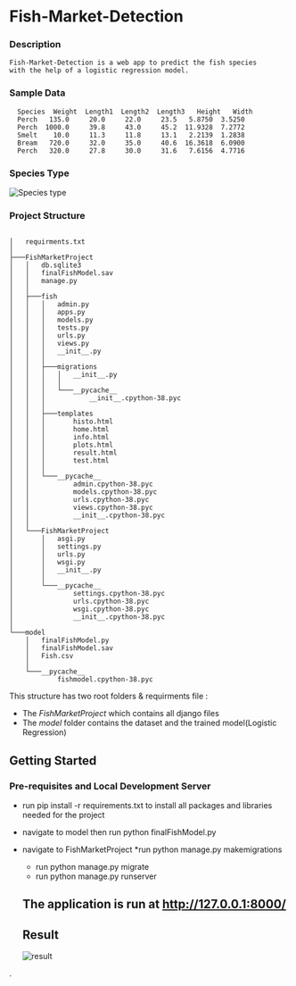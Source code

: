 # Fish-Market-Detection 

### Description
    Fish-Market-Detection is a web app to predict the fish species
    with the help of a logistic regression model.

### Sample Data 
      Species  Weight  Length1  Length2  Length3   Height   Width
      Perch   135.0     20.0     22.0     23.5   5.8750  3.5250
      Perch  1000.0     39.8     43.0     45.2  11.9328  7.2772
      Smelt    10.0     11.3     11.8     13.1   2.2139  1.2838
      Bream   720.0     32.0     35.0     40.6  16.3618  6.0900
      Perch   320.0     27.8     30.0     31.6   7.6156  4.7716
      
### Species Type 
   ![Species type](https://user-images.githubusercontent.com/41721894/104700593-14d36b00-571d-11eb-97c2-edf0f213bb28.png)

### Project Structure
```

│   requirments.txt
│
├───FishMarketProject
│   │   db.sqlite3
│   │   finalFishModel.sav
│   │   manage.py
│   │
│   ├───fish
│   │   │   admin.py
│   │   │   apps.py
│   │   │   models.py
│   │   │   tests.py
│   │   │   urls.py
│   │   │   views.py
│   │   │   __init__.py
│   │   │
│   │   ├───migrations
│   │   │   │   __init__.py
│   │   │   │
│   │   │   └───__pycache__
│   │   │           __init__.cpython-38.pyc
│   │   │
│   │   ├───templates
│   │   │       histo.html
│   │   │       home.html
│   │   │       info.html
│   │   │       plots.html
│   │   │       result.html
│   │   │       test.html
│   │   │
│   │   └───__pycache__
│   │           admin.cpython-38.pyc
│   │           models.cpython-38.pyc
│   │           urls.cpython-38.pyc
│   │           views.cpython-38.pyc
│   │           __init__.cpython-38.pyc
│   │
│   └───FishMarketProject
│       │   asgi.py
│       │   settings.py
│       │   urls.py
│       │   wsgi.py
│       │   __init__.py
│       │
│       └───__pycache__
│               settings.cpython-38.pyc
│               urls.cpython-38.pyc
│               wsgi.cpython-38.pyc
│               __init__.cpython-38.pyc
│
└───model
    │   finalFishModel.py
    │   finalFishModel.sav
    │   Fish.csv
    │
    └───__pycache__
            fishmodel.cpython-38.pyc
```


    
This structure has two root folders & requirments file :
* The *FishMarketProject* which contains all django files
* The *model* folder contains the dataset and the trained model(Logistic Regression)

## Getting Started
### Pre-requisites and Local Development Server
* run pip install -r requirements.txt to install all packages and libraries needed for the project 
* navigate to model then run python finalFishModel.py 
* navigate to FishMarketProject 
     *run python manage.py makemigrations 
     * run python manage.py migrate 
     * run python manage.py runserver 
  
  ## The application is run at http://127.0.0.1:8000/
  
  ## Result 
  ![result](https://user-images.githubusercontent.com/41721894/104440796-766bcc00-559b-11eb-8c0c-08d5aa5acfec.gif)


.
